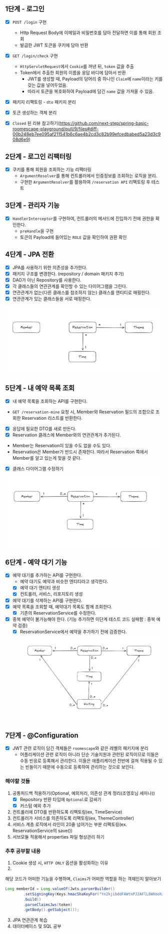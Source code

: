 ## 1단계 - 로그인
- [x] `POST /login` 구현
  - Http Request Body에 이메일과 비밀번호를 담아 전달하면 이를 통해 회원 조회
  - 발급한 JWT 토큰을 쿠키에 담아 반환

- [x] `GET /login/check` 구현
  - `HttpServletRequest`에서 `Cookie`를 꺼낸 뒤, `token` 값을 추출
  - Token에서 추출한 회원의 이름을 응답 바디에 담아서 반환
    - JWT를 생성할 때, Payload의 덩어리 중 하나인 `Claim`에 `name`이라는 키를 갖는 값을 넣어두었음.
    - 따라서 토큰을 복호화하여 Payload에 담긴 `name` 값을 가져올 수 있음.
    
- [x] 패키지 리팩토링 - `dto` 패키지 분리  
- [x] 토큰 생성하는 객체 분리  
- [x] `Closed` 된 리뷰 참고하기(https://github.com/next-step/spring-basic-roomescape-playground/pull/9/files#diff-00b248eb7ee095af211541b6c6ae4b2cd3c82b99efcedbabed5a23d3c908d6e9)

## 2단계 - 로그인 리팩터링
- [x] 쿠키를 통해 회원을 조회하는 기능 리팩터링
  - `ArgumentResolver`를 통해 컨트롤러에서 인증정보를 조회하는 로직을 분리.
  - 구현한 `ArgumentResolver`를 활용하여 `/reservation API` 리팩토링 후 테스트

## 3단계 - 관리자 기능
- [x] `HandlerInterceptor`를 구현하여, 컨트롤러의 메서드에 진입하기 전에 권한을 확인한다.
  - `preHandle`을 구현
  - 토큰의 Payload에 들어있는 `ROLE` 값을 확인하여 권환 확인


## 4단계 - JPA 전환
- [x] JPA를 사용하기 위한 의존성을 추가한다.
- [x] 패키지 구조를 변경한다. (repository / domain 패키지 추가)
- [x] DAO가 아닌 Repository를 사용한다.
- [x] 각 클래스들의 연관관계를 확인할 수 있는 다이어그램을 그린다.
- [x] 연관관계가 없는(다른 클래스를 참조하지 않는) 클래스를 엔티티로 매핑한다.
- [x] 연관관계가 있는 클래스들을 서로 매핑한다.

![img.png](class_diagram.png)

## 5단계 - 내 예약 목록 조회
- [x] 내 예약 목록을 조회하는 API를 구현한다.
- `GET /reservation-mine` 요청 시, Member와 Reservation 필드의 조합으로 조회한 Reservation 리스트를 반환한다.
- [x] 응답에 필요한 DTO를 새로 만든다.
- [x] Reservation 클래스에 Member와의 연관관계가 추가된다.
- Member는 Reservation이 있을 수도 없을 수도 있다.
- Reservation은 Member가 반드시 존재한다. 따라서 Reservation 쪽에서 Member를 알고 있는게 맞을 것 같다.
- [x] 클래스 다이어그램 수정하기

![img.png](class_diagram_revised.png)

## 6단계 - 예약 대기 기능
- [x] 예약 대기를 추가하는 API를 구현한다.
  - 예약 대기도 예약과 비슷한 엔티티라고 생각한다.
  - [x] 예약 대기 엔티티 생성
  - [x] 컨트롤러, 서비스, 리포지토리 생성
- [x] 예약 대기를 삭제하는 API를 구현한다.
- [x] 예약 목록을 조회할 때, 예약대기 목록도 함께 조회한다.
  - [x] 기존의 ReservationService를 수정한다.
- [x] 중복 예약이 불가능해야 한다. (기능 추가하면 이단계 테스트 코드 실패함 : 중복 예약 검증)
  - [x] ReservationService에서 예약을 추가하기 전에 검증한다.
![img.png](class_diagram_add_waiting.png)

## 7단계 - @Configuration
- [x] JWT 관련 로직이 담긴 객체들은 `roomescape`와 같은 레벨의 패키지에 분리
  - 어플리케이션 관련 로직이 아니라 단순 기술지원과 관련된 로직이므로 이들은 수동 빈응로 등록해서 관리한다. 이들은 애플리케이션 전반에 걸쳐 적용될 수 있는 빈들이기 때문에 
  수동으로 등록하여 관리하는 것으로 보인다.

### 해야할 것들
1. 공통피드백 적용하기(Optional, 예외처리, 의존성 관계 정리(조영호님 세미나))
   - [x] Repository 반환 타입에 `Optional`로 감싸기
   - [x] 커스텀 예외 추가
2. 컨트롤러에 DTO를 반환하도록 리팩토링(ex, TimeService)
2. 컨트롤러가 서비스를 의존하도록 리팩토링(ex, ThemeController)
3. 서비스 계층 로직에서 라인이 20줄 넘어가는 부분 리팩토링(ex. ReservationService의 save())
4. 서브모듈 적용해서 properties 파일 형상관리 하기

### 추후 공부할 내용
1. Cookie 생성 시, `HTTP ONLY` 옵션을 활성화하는 이유
2.
해당 코드가 어떠한 기능을 수행하며, `Claims`가 어떠한 역할을 하는 객체인지 알아보기
```java
Long memberId = Long.valueOf(Jwts.parserBuilder()
        .setSigningKey(Keys.hmacShaKeyFor("Yn2kjibddFAWtnPJ2AFlL8WXmohJMCvigQggaEypa5E=".getBytes()))
        .build()
        .parseClaimsJws(token)
        .getBody().getSubject());
```
3. JPA 연관관계 복습
4. 데이터베이스 및 SQL 공부
